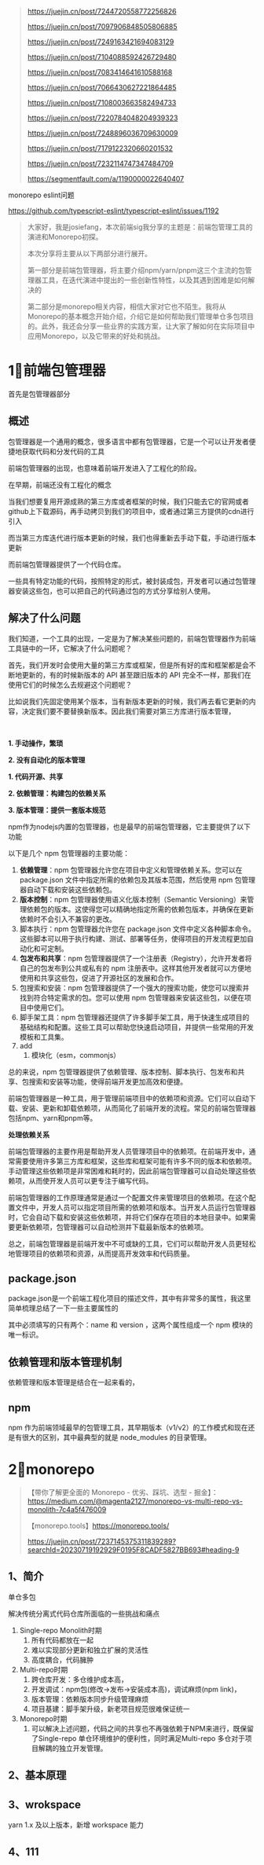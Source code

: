 > https://juejin.cn/post/7244720558772256826
>
> https://juejin.cn/post/7097906848505806885
>
> https://juejin.cn/post/7249163421694083129
>
> https://juejin.cn/post/7104088592426729480
>
> https://juejin.cn/post/7083414641610588168
>
> https://juejin.cn/post/7066430627221864485
>
> https://juejin.cn/post/7108003663582494733
>
> https://juejin.cn/post/7220784048204939323
>
> https://juejin.cn/post/7248896036709630009
>
> https://juejin.cn/post/7179122320660201532
>
> https://juejin.cn/post/7232114747347484709
>
> https://segmentfault.com/a/1190000022640407



monorepo eslint问题 

https://github.com/typescript-eslint/typescript-eslint/issues/1192



> 大家好，我是josiefang，本次前端sig我分享的主题是：前端包管理工具的演进和Monorepo初探。
>
> 本次分享将主要从以下两部分进行展开。
>
> 第一部分是前端包管理器，将主要介绍npm/yarn/pnpm这三个主流的包管理器工具，在迭代演进中提出的一些创新性特性，以及其遇到困难是如何解决的
>
> 第二部分是monorepo相关内容，相信大家对它也不陌生。我将从Monorepo的基本概念开始介绍，介绍它是如何帮助我们管理单仓多包项目的。此外，我还会分享一些业界的实践方案，让大家了解如何在实际项目中应用Monorepo，以及它带来的好处和挑战。



# 1⃣️前端包管理器

首先是包管理器部分

## 概述

包管理器是一个通用的概念，很多语言中都有包管理器，它是一个可以让开发者便捷地获取代码和分发代码的工具

前端包管理器的出现，也意味着前端开发进入了工程化的阶段。

在早期，前端还没有工程化的概念

当我们想要复用开源成熟的第三方库或者框架的时候，我们只能去它的官网或者github上下载源码，再手动拷贝到我们的项目中，或者通过第三方提供的cdn进行引入

而当第三方库迭代进行版本更新的时候，我们也得重新去手动下载，手动进行版本更新

而前端包管理器提供了一个代码仓库。

一些具有特定功能的代码，按照特定的形式，被封装成包，开发者可以通过包管理器安装这些包，也可以把自己的代码通过包的方式分享给别人使用。

## 解决了什么问题

我们知道，一个工具的出现，一定是为了解决某些问题的，前端包管理器作为前端工具链中的一环，它解决了什么问题呢？

首先，我们开发时会使用大量的第三方库或框架，但是所有好的库和框架都是会不断地更新的，有的时候新版本的 API 甚至跟旧版本的 API 完全不一样，那我们在使用它们的时候怎么去规避这个问题呢？

比如说我们先固定使用某个版本，当有新版本更新的时候，我们再去看它更新的内容，决定我们要不要替换新版本。因此我们需要对第三方库进行版本管理，





​	



**1. 手动操作，繁琐**

**2. 没有自动化的版本管理**



**1. 代码开源、共享**

**2. 依赖管理：构建包的依赖关系**

**3. 版本管理：提供一套版本规范**



npm作为nodejs内置的包管理器，也是最早的前端包管理器，它主要提供了以下功能

以下是几个 npm 包管理器的主要功能：

1. **依赖管理**：npm 包管理器允许您在项目中定义和管理依赖关系。您可以在 package.json 文件中指定所需的依赖包及其版本范围，然后使用 npm 包管理器自动下载和安装这些依赖包。
2. **版本控制**：npm 包管理器使用语义化版本控制（Semantic Versioning）来管理依赖包的版本。这使得您可以精确地指定所需的依赖包版本，并确保在更新依赖时不会引入不兼容的更改。
3. 脚本执行：npm 包管理器允许您在 package.json 文件中定义各种脚本命令。这些脚本可以用于执行构建、测试、部署等任务，使得项目的开发流程更加自动化和可定制。
4. **包发布和共享**：npm 包管理器提供了一个注册表（Registry），允许开发者将自己的包发布到公共或私有的 npm 注册表中。这样其他开发者就可以方便地使用和共享这些包，促进了开源社区的发展和合作。
5. 包搜索和安装：npm 包管理器提供了一个强大的搜索功能，使您可以搜索并找到符合特定需求的包。您可以使用 npm 包管理器来安装这些包，以便在项目中使用它们。
6. 脚手架工具：npm 包管理器还提供了许多脚手架工具，用于快速生成项目的基础结构和配置。这些工具可以帮助您快速启动项目，并提供一些常用的开发模板和工具集。
7. add
   1. 模块化（esm，commonjs）

总的来说，npm 包管理器提供了依赖管理、版本控制、脚本执行、包发布和共享、包搜索和安装等功能，使得前端开发更加高效和便捷。





前端包管理器是一种工具，用于管理前端项目中的依赖项和资源。它们可以自动下载、安装、更新和卸载依赖项，从而简化了前端开发的流程。常见的前端包管理器包括npm、yarn和pnpm等。

**处理依赖关系**

前端包管理器的主要作用是帮助开发人员管理项目中的依赖项。在前端开发中，通常需要使用许多第三方库和框架，这些库和框架可能有许多不同的版本和依赖项。手动管理这些依赖项是非常困难和耗时的，因此前端包管理器可以自动处理这些依赖项，从而使开发人员可以更专注于编写代码。

前端包管理器的工作原理通常是通过一个配置文件来管理项目的依赖项。在这个配置文件中，开发人员可以指定项目所需的依赖项和版本。当开发人员运行包管理器时，它会自动下载和安装这些依赖项，并将它们保存在项目的本地目录中。如果需要更新依赖项，包管理器可以自动检测并下载最新版本的依赖项。

总之，前端包管理器是前端开发中不可或缺的工具，它们可以帮助开发人员更轻松地管理项目的依赖项和资源，从而提高开发效率和代码质量。





## package.json

package.json是一个前端工程化项目的描述文件，其中有非常多的属性，我这里简单梳理总结了一下一些主要属性的

其中必须填写的只有两个：name 和 version ，这两个属性组成一个 npm 模块的唯一标识。



## 依赖管理和版本管理机制

依赖管理和版本管理是结合在一起来看的，



## npm

npm 作为前端领域最早的包管理工具，其早期版本（v1/v2）的工作模式和现在还是有很大的区别，其中最典型的就是 node_modules 的目录管理。





# 2⃣️monorepo

> 【带你了解更全面的 Monorepo - 优劣、踩坑、选型 - 掘金】：https://medium.com/@magenta2127/monorepo-vs-multi-repo-vs-monolith-7c4a5f476009
>
> 【monorepo.tools】https://monorepo.tools/
>
> https://juejin.cn/post/7237145375311839289?searchId=20230719192929F0195F8CADF5827BB693#heading-9

## 1、简介

单仓多包

解决传统分离式代码仓库所面临的一些挑战和痛点

1. Single-repo Monolith时期
   1. 所有代码都放在一起
   2. 难以实现部分更新和独立扩展的灵活性
   3. 高度耦合，代码臃肿
2. Multi-repo时期
   1. 跨仓库开发：多仓维护成本高，
   2. 开发调试：npm包(修改->发布->安装成本高)，调试麻烦(npm link)，
   3. 版本管理：依赖版本同步升级管理麻烦
   4. 项目基建：脚手架升级，新老项目规范很难保证统一
3. Monorepo时期
   1. 可以解决上述问题，代码之间的共享也不再强依赖于NPM来进行，既保留了Single-repo 单仓环境维护的便利性，同时满足Multi-repo 多仓对于项目解耦的独立开发管理。



## 2、基本原理





## 3、wrokspace

yarn 1.x 及以上版本，新增 workspace 能力



## 4、111
